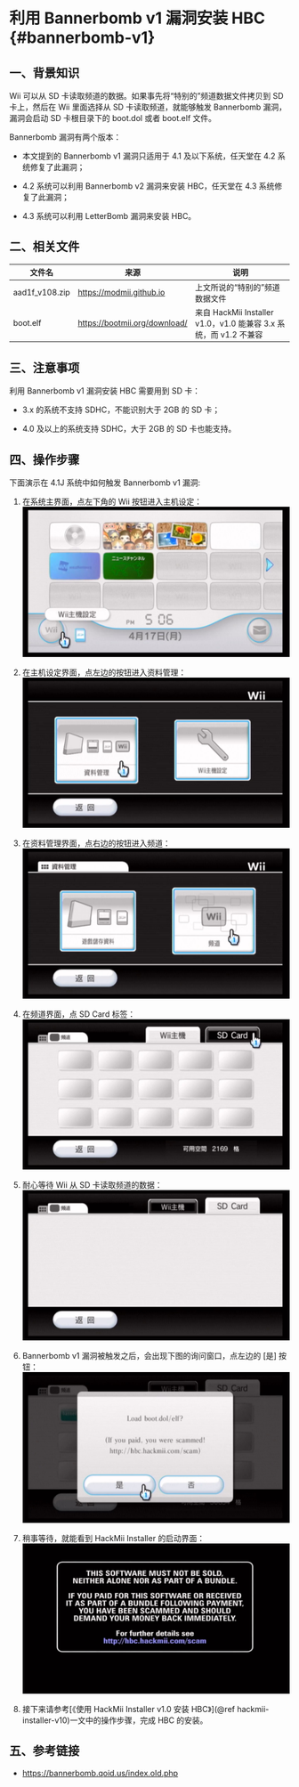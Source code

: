# 利用 Bannerbomb v1 漏洞安装 HBC  {#bannerbomb-v1}


## 一、背景知识

Wii 可以从 SD 卡读取频道的数据。如果事先将“特别的”频道数据文件拷贝到 SD 卡上，然后在 Wii 里面选择从 SD 卡读取频道，就能够触发 Bannerbomb 漏洞，漏洞会启动 SD 卡根目录下的 boot.dol 或者 boot.elf 文件。

Bannerbomb 漏洞有两个版本：

- 本文提到的 Bannerbomb v1 漏洞只适用于 4.1 及以下系统，任天堂在 4.2 系统修复了此漏洞；

- 4.2 系统可以利用 Bannerbomb v2 漏洞来安装 HBC，任天堂在 4.3 系统修复了此漏洞；

- 4.3 系统可以利用 LetterBomb 漏洞来安装 HBC。


## 二、相关文件

| 文件名 | 来源 | 说明 |
| --- | --- | --- |
| aad1f_v108.zip | <https://modmii.github.io> | 上文所说的“特别的”频道数据文件 |
| boot.elf | <https://bootmii.org/download/> | 来自 HackMii Installer v1.0，v1.0 能兼容 3.x 系统，而 v1.2 不兼容 |


## 三、注意事项

利用 Bannerbomb v1 漏洞安装 HBC 需要用到 SD 卡：

- 3.x 的系统不支持 SDHC，不能识别大于 2GB 的 SD 卡；

- 4.0 及以上的系统支持 SDHC，大于 2GB 的 SD 卡也能支持。


## 四、操作步骤

下面演示在 4.1J 系统中如何触发 Bannerbomb v1 漏洞:

1. 在系统主界面，点左下角的 Wii 按钮进入主机设定：<br/>
  ![](./4.1j-to-wii-options.png)

2. 在主机设定界面，点左边的按钮进入资料管理：<br/>
  ![](./4.1j-to-data-management.png)

3. 在资料管理界面，点右边的按钮进入频道：<br/>
  ![](./4.1j-to-channels.png)

4. 在频道界面，点 SD Card 标签：<br/>
  ![](./4.1j-to-sd-card.png)

5. 耐心等待 Wii 从 SD 卡读取频道的数据：<br/>
  ![](./4.1j-wait-sd-card.png)

6. Bannerbomb v1 漏洞被触发之后，会出现下图的询问窗口，点左边的 [是] 按钮：<br/>
  ![](./bannerbomb-v1-load-boot.png)

7. 稍事等待，就能看到 HackMii Installer 的启动界面：<br/>
  ![](./hackmii-installer-startup.png)

8. 接下来请参考[《使用 HackMii Installer v1.0 安装 HBC》](@ref hackmii-installer-v10)一文中的操作步骤，完成 HBC 的安装。


## 五、参考链接

- <https://bannerbomb.qoid.us/index.old.php>
